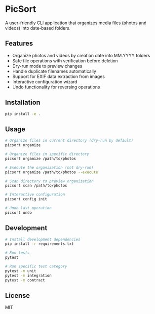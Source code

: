 # PicSort

A user-friendly CLI application that organizes media files (photos and videos) into date-based folders.

## Features

- Organize photos and videos by creation date into MM.YYYY folders
- Safe file operations with verification before deletion
- Dry-run mode to preview changes
- Handle duplicate filenames automatically
- Support for EXIF data extraction from images
- Interactive configuration wizard
- Undo functionality for reversing operations

## Installation

```bash
pip install -e .
```

## Usage

```bash
# Organize files in current directory (dry-run by default)
picsort organize

# Organize files in specific directory
picsort organize /path/to/photos

# Execute the organization (not dry-run)
picsort organize /path/to/photos --execute

# Scan directory to preview organization
picsort scan /path/to/photos

# Interactive configuration
picsort config init

# Undo last operation
picsort undo
```

## Development

```bash
# Install development dependencies
pip install -r requirements.txt

# Run tests
pytest

# Run specific test category
pytest -m unit
pytest -m integration
pytest -m contract
```

## License

MIT